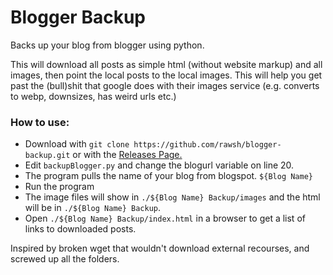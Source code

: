 # Blogger Backup

Backs up your blog from blogger using python.

This will download all posts as simple html (without website markup) and all images, then point the local posts to the local images. This will help you get past the (bull)shit that google does with their images service (e.g. converts to webp, downsizes, has weird urls etc.)

### How to use:

- Download with `git clone https://github.com/rawsh/blogger-backup.git` or with the [Releases Page.](https://github.com/rawsh/blogger-backup/releases)
- Edit `backupBlogger.py` and change the blogurl variable on line 20.
- The program pulls the name of your blog from blogspot. `${Blog Name}`
- Run the program
- The image files will show in `./${Blog Name} Backup/images` and the html will be in `./${Blog Name} Backup`.
- Open `./${Blog Name} Backup/index.html` in a browser to get a list of links to downloaded posts.

Inspired by broken wget that wouldn't download external recourses, and screwed up all the folders.
